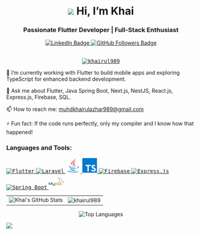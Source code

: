 <h1 align="center"><img src="https://media.giphy.com/media/hvRJCLFzcasrR4ia7z/giphy.gif" width="30px"/> Hi, I’m Khai</h1>
<h3 align="center">Passionate Flutter Developer | Full-Stack Enthusiast</h3>
<div id="badges" align="center">
  <a href="https://www.linkedin.com/in/muhammad-khairul-azhar-b2b2b81b3/"> <img src="https://img.shields.io/badge/LinkedIn-blue?style=for-the-badge&logo=linkedin&logoColor=white" alt="LinkedIn Badge"/> </a>
  <a href="https://github.com/Khairul989"><img src="https://img.shields.io/github/followers/Khairul989?label=Followers&style=social" alt="GitHub Followers Badge"/></a>
  <br>
  <img src="https://komarev.com/ghpvc/?username=khairul989&style=for-the-badge&color=blue" alt=""/>
</div>
<p align="center"> <a href="https://github.com/ryo-ma/github-profile-trophy"><kbd><img src="https://github-profile-trophy.vercel.app/?username=khairul989&theme=onedark&row=2&column=4&margin-w=15&margin-h=15" alt="khairul989" /></kbd></a> </p>
🌱 I’m currently working with Flutter to build mobile apps and exploring TypeScript for enhanced backend development.

💬 Ask me about Flutter, Java Spring Boot, Next.js, NestJS, React.js, Express.js, Firebase, SQL.

📫 How to reach me: muhdkhairulazhar989@gmail.com

⚡ Fun fact: If the code runs perfectly, only my compiler and I know how that happened!

<h3 align="left">Languages and Tools:</h3>
<p align="left">
<a href="https://flutter.dev" target="_blank" rel="noreferrer"> <kbd><img src="https://www.vectorlogo.zone/logos/flutterio/flutterio-icon.svg" alt="Flutter" width="40" height="40"/></kbd> </a>
<a href="https://laravel.com/docs/11.x" target="_blank" rel="noreferrer"> <kbd><img src="https://www.datanethosting.com/wp-content/uploads/2021/08/laravel_banner-300x300-1.webp" alt="Laravel" width="40" height="40"/></kbd> </a>
<a href="https://www.java.com" target="_blank" rel="noreferrer"> <kbd><img src="https://raw.githubusercontent.com/devicons/devicon/master/icons/java/java-original.svg" alt="Java" width="40" height="40"/></kbd> </a>
<a href="https://www.typescriptlang.org/" target="_blank" rel="noreferrer"> <kbd><img src="https://raw.githubusercontent.com/devicons/devicon/master/icons/typescript/typescript-original.svg" alt="TypeScript" width="40" height="40"/></kbd> </a>
<a href="https://firebase.google.com/" target="_blank" rel="noreferrer"> <kbd><img src="https://www.vectorlogo.zone/logos/firebase/firebase-icon.svg" alt="Firebase" width="40" height="40"/></kbd> </a>
<a href="https://expressjs.com/" target="_blank" rel="noreferrer"> <kbd><img src="https://w7.pngwing.com/pngs/558/166/png-transparent-node-js-javascript-react-express-js-linux-foundation-mongodb-icons-angle-text-rectangle-thumbnail.png" alt="Express.js" width="40" height="40"/></kbd> </a>
<a href="https://spring.io/projects/spring-boot" target="_blank" rel="noreferrer"> <kbd><img src="https://www.vectorlogo.zone/logos/springio/springio-icon.svg" alt="Spring Boot" width="40" height="40"/></kbd> </a>
<a href="https://www.mysql.com/" target="_blank" rel="noreferrer"> <kbd><img src="https://raw.githubusercontent.com/devicons/devicon/master/icons/mysql/mysql-original-wordmark.svg" alt="MySQL" width="40" height="40"/></kbd> </a>
</p>
<table>
   <tr>
      <td><img src="https://github-readme-stats.vercel.app/api?username=khairul989&include_all_commits=true&count_private=true&show_icons=true&line_height=24&title_color=1363DF&icon_color=47B5FF&text_color=DFF6FF&bg_color=0,000000,130F40" alt="Khai's GitHub Stats" /></td>
      <td><img align="center" src="https://github-readme-streak-stats.herokuapp.com/?user=khairul989&theme=dark&line_height=23" alt="khairul989" /></td>
   </tr>
</table>
<div align="center">
<p><img align="center" src="https://github-readme-stats.vercel.app/api/top-langs/?username=khairul989&show_icons=true&locale=en&layout=compact&title_color=7A7ADB&icon_color=2234AE&text_color=D3D3D3&bg_color=0,000000,130F40" alt="Top Languages" /></p>
</div>
<p><kbd><img src="https://github-readme-activity-graph.cyclic.app/graph?username=khairul989&theme=react-dark"></kbd></p>
